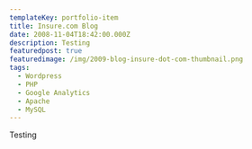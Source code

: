 ```yaml
---
templateKey: portfolio-item
title: Insure.com Blog
date: 2008-11-04T18:42:00.000Z
description: Testing
featuredpost: true
featuredimage: /img/2009-blog-insure-dot-com-thumbnail.png
tags:
  - Wordpress
  - PHP
  - Google Analytics
  - Apache
  - MySQL
---
```

Testing